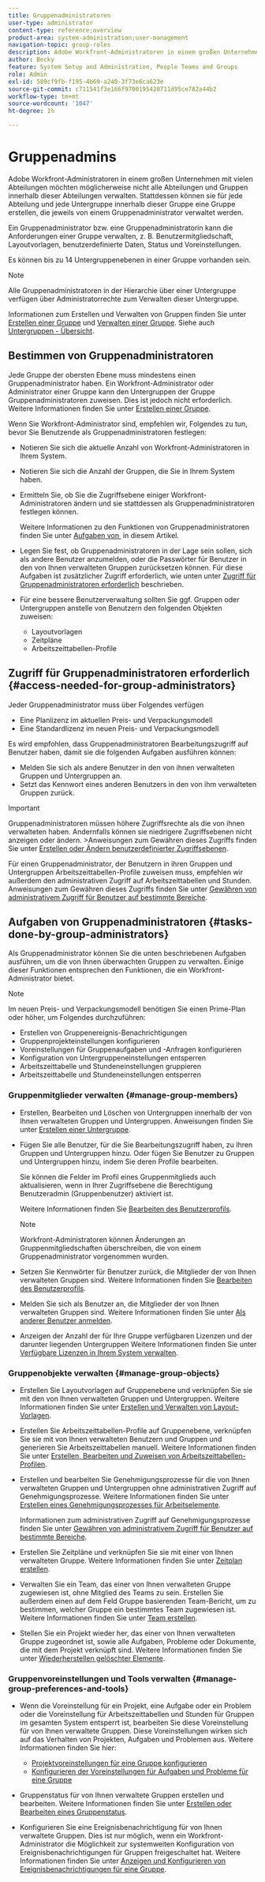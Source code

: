 ```yaml
---
title: Gruppenadministratoren
user-type: administrator
content-type: reference;overview
product-area: system-administration;user-management
navigation-topic: group-roles
description: Adobe Workfront-Administratoren in einem großen Unternehmen mit vielen Abteilungen möchten möglicherweise nicht alle Abteilungen und Gruppen innerhalb dieser Abteilungen verwalten. Stattdessen können sie für jede Abteilung und jede Untergruppe innerhalb dieser Gruppe eine Gruppe erstellen, die jeweils von einem Gruppenadministrator verwaltet werden.
author: Becky
feature: System Setup and Administration, People Teams and Groups
role: Admin
exl-id: 589cf9fb-f195-4b69-a240-3f73e6ca623e
source-git-commit: c711541f3e166f9700195420711d95ce782a44b2
workflow-type: tm+mt
source-wordcount: '1047'
ht-degree: 1%

---
```


# Gruppenadmins

<!-- Audited: 12/2023 -->

Adobe Workfront-Administratoren in einem großen Unternehmen mit vielen Abteilungen möchten möglicherweise nicht alle Abteilungen und Gruppen innerhalb dieser Abteilungen verwalten. Stattdessen können sie für jede Abteilung und jede Untergruppe innerhalb dieser Gruppe eine Gruppe erstellen, die jeweils von einem Gruppenadministrator verwaltet werden.

Ein Gruppenadministrator bzw. eine Gruppenadministratorin kann die Anforderungen einer Gruppe verwalten, z. B. Benutzermitgliedschaft, Layoutvorlagen, benutzerdefinierte Daten, Status und Voreinstellungen.

Es können bis zu 14 Untergruppenebenen in einer Gruppe vorhanden sein.

>[!NOTE]
>
>Alle Gruppenadministratoren in der Hierarchie über einer Untergruppe verfügen über Administratorrechte zum Verwalten dieser Untergruppe.

Informationen zum Erstellen und Verwalten von Gruppen finden Sie unter [Erstellen einer Gruppe](../../../administration-and-setup/manage-groups/create-and-manage-groups/create-a-group.md) und [Verwalten einer Gruppe](../../../administration-and-setup/manage-groups/create-and-manage-groups/manage-a-group.md). Siehe auch [Untergruppen - Übersicht](../../../administration-and-setup/manage-groups/groups-overview/subgroups.md).

## Bestimmen von Gruppenadministratoren

Jede Gruppe der obersten Ebene muss mindestens einen Gruppenadministrator haben. Ein Workfront-Administrator oder Administrator einer Gruppe kann den Untergruppen der Gruppe Gruppenadministratoren zuweisen. Dies ist jedoch nicht erforderlich. Weitere Informationen finden Sie unter [Erstellen einer Gruppe](../../../administration-and-setup/manage-groups/create-and-manage-groups/create-a-group.md).

Wenn Sie Workfront-Administrator sind, empfehlen wir, Folgendes zu tun, bevor Sie Benutzende als Gruppenadministratoren festlegen:

* Notieren Sie sich die aktuelle Anzahl von Workfront-Administratoren in Ihrem System.
* Notieren Sie sich die Anzahl der Gruppen, die Sie in Ihrem System haben.
* Ermitteln Sie, ob Sie die Zugriffsebene einiger Workfront-Administratoren ändern und sie stattdessen als Gruppenadministratoren festlegen können.

  Weitere Informationen zu den Funktionen von Gruppenadministratoren finden Sie unter [Aufgaben von &#x200B;](#tasks-done-by-group-administrators) in diesem Artikel.

* Legen Sie fest, ob Gruppenadministratoren in der Lage sein sollen, sich als andere Benutzer anzumelden, oder die Passwörter für Benutzer in den von Ihnen verwalteten Gruppen zurücksetzen können. Für diese Aufgaben ist zusätzlicher Zugriff erforderlich, wie unten unter [Zugriff für Gruppenadministratoren erforderlich](#access-needed-for-group-administrators) beschrieben.
* Für eine bessere Benutzerverwaltung sollten Sie ggf. Gruppen oder Untergruppen anstelle von Benutzern den folgenden Objekten zuweisen:

   * Layoutvorlagen
   * Zeitpläne
   * Arbeitszeittabellen-Profile

## Zugriff für Gruppenadministratoren erforderlich {#access-needed-for-group-administrators}

Jeder Gruppenadministrator muss über Folgendes verfügen

* Eine Planlizenz im aktuellen Preis- und Verpackungsmodell
* Eine Standardlizenz im neuen Preis- und Verpackungsmodell

Es wird empfohlen, dass Gruppenadministratoren Bearbeitungszugriff auf Benutzer haben, damit sie die folgenden Aufgaben ausführen können:

* Melden Sie sich als andere Benutzer in den von ihnen verwalteten Gruppen und Untergruppen an.
* Setzt das Kennwort eines anderen Benutzers in den von ihm verwalteten Gruppen zurück.

>[!IMPORTANT]
>
>Gruppenadministratoren müssen höhere Zugriffsrechte als die von ihnen verwalteten haben. Andernfalls können sie niedrigere Zugriffsebenen nicht anzeigen oder ändern.
>&#x200B;>Anweisungen zum Gewähren dieses Zugriffs finden Sie unter [Erstellen oder Ändern benutzerdefinierter Zugriffsebenen](../../../administration-and-setup/add-users/configure-and-grant-access/create-modify-access-levels.md).

Für einen Gruppenadministrator, der Benutzern in ihren Gruppen und Untergruppen Arbeitszeittabellen-Profile zuweisen muss, empfehlen wir außerdem den administrativen Zugriff auf Arbeitszeittabellen und Stunden. Anweisungen zum Gewähren dieses Zugriffs finden Sie unter [Gewähren von administrativem Zugriff für Benutzer auf bestimmte Bereiche](../../../administration-and-setup/add-users/configure-and-grant-access/grant-users-admin-access-certain-areas.md).

## Aufgaben von Gruppenadministratoren {#tasks-done-by-group-administrators}

Als Gruppenadministrator können Sie die unten beschriebenen Aufgaben ausführen, um die von Ihnen überwachten Gruppen zu verwalten. Einige dieser Funktionen entsprechen den Funktionen, die ein Workfront-Administrator bietet.

>[!NOTE]
>
>Im neuen Preis- und Verpackungsmodell benötigen Sie einen Prime-Plan oder höher, um Folgendes durchzuführen:
>
> * Erstellen von Gruppenereignis-Benachrichtigungen
> * Gruppenprojekteinstellungen konfigurieren
> * Voreinstellungen für Gruppenaufgaben und -Anfragen konfigurieren
> * Konfiguration von Untergruppeneinstellungen entsperren
> * Arbeitszeittabelle und Stundeneinstellungen gruppieren
> * Arbeitszeittabelle und Stundeneinstellungen entsperren

### Gruppenmitglieder verwalten {#manage-group-members}

* Erstellen, Bearbeiten und Löschen von Untergruppen innerhalb der von Ihnen verwalteten Gruppen und Untergruppen. Anweisungen finden Sie unter [Erstellen einer Untergruppe](../../../administration-and-setup/manage-groups/create-and-manage-subgroups/create-a-subgroup.md).
* Fügen Sie alle Benutzer, für die Sie Bearbeitungszugriff haben, zu Ihren Gruppen und Untergruppen hinzu. Oder fügen Sie Benutzer zu Gruppen und Untergruppen hinzu, indem Sie deren Profile bearbeiten.

  Sie können die Felder im Profil eines Gruppenmitglieds auch aktualisieren, wenn in Ihrer Zugriffsebene die Berechtigung Benutzeradmin (Gruppenbenutzer) aktiviert ist.

  Weitere Informationen finden Sie [Bearbeiten des Benutzerprofils](../../../administration-and-setup/add-users/create-and-manage-users/edit-a-users-profile.md).

  >[!NOTE]
  >
  >Workfront-Administratoren können Änderungen an Gruppenmitgliedschaften überschreiben, die von einem Gruppenadministrator vorgenommen wurden.

* Setzen Sie Kennwörter für Benutzer zurück, die Mitglieder der von Ihnen verwalteten Gruppen sind. Weitere Informationen finden Sie [Bearbeiten des Benutzerprofils](../../../administration-and-setup/add-users/create-and-manage-users/edit-a-users-profile.md).
* Melden Sie sich als Benutzer an, die Mitglieder der von Ihnen verwalteten Gruppen sind. Weitere Informationen finden Sie unter [Als anderer Benutzer anmelden](../../../administration-and-setup/add-users/create-and-manage-users/log-in-as-another-user.md).
* Anzeigen der Anzahl der für Ihre Gruppe verfügbaren Lizenzen und der darunter liegenden Untergruppen Weitere Informationen finden Sie unter [Verfügbare Lizenzen in Ihrem System verwalten](../../../administration-and-setup/get-started-wf-administration/manage-available-licenses-in-your-system.md).

### Gruppenobjekte verwalten {#manage-group-objects}

* Erstellen Sie Layoutvorlagen auf Gruppenebene und verknüpfen Sie sie mit den von Ihnen verwalteten Gruppen und Untergruppen. Weitere Informationen finden Sie unter [Erstellen und Verwalten von Layout-Vorlagen](../../../administration-and-setup/customize-workfront/use-layout-templates/create-and-manage-layout-templates.md).
* Erstellen Sie Arbeitszeittabellen-Profile auf Gruppenebene, verknüpfen Sie sie mit von Ihnen verwalteten Benutzern und Gruppen und generieren Sie Arbeitszeittabellen manuell. Weitere Informationen finden Sie unter [Erstellen, Bearbeiten und Zuweisen von Arbeitszeittabellen-Profilen](../../../timesheets/create-and-manage-timesheets/create-timesheet-profiles.md).
* Erstellen und bearbeiten Sie Genehmigungsprozesse für die von Ihnen verwalteten Gruppen und Untergruppen ohne administrativen Zugriff auf Genehmigungsprozesse. Weitere Informationen finden Sie unter [Erstellen eines Genehmigungsprozesses für Arbeitselemente](../../../administration-and-setup/customize-workfront/configure-approval-milestone-processes/create-approval-processes.md).

  Informationen zum administrativen Zugriff auf Genehmigungsprozesse finden Sie unter [Gewähren von administrativem Zugriff für Benutzer auf bestimmte Bereiche](../../../administration-and-setup/add-users/configure-and-grant-access/grant-users-admin-access-certain-areas.md).

* Erstellen Sie Zeitpläne und verknüpfen Sie sie mit einer von Ihnen verwalteten Gruppe. Weitere Informationen finden Sie unter [Zeitplan erstellen](../../../administration-and-setup/set-up-workfront/configure-timesheets-schedules/create-schedules.md).
* Verwalten Sie ein Team, das einer von Ihnen verwalteten Gruppe zugewiesen ist, ohne Mitglied des Teams zu sein. Erstellen Sie außerdem einen auf dem Feld Gruppe basierenden Team-Bericht, um zu bestimmen, welcher Gruppe ein bestimmtes Team zugewiesen ist. Weitere Informationen finden Sie unter [Team erstellen](../../../people-teams-and-groups/create-and-manage-teams/create-a-team.md).
* Stellen Sie ein Projekt wieder her, das einer von Ihnen verwalteten Gruppe zugeordnet ist, sowie alle Aufgaben, Probleme oder Dokumente, die mit dem Projekt verknüpft sind. Weitere Informationen finden Sie unter [Wiederherstellen gelöschter Elemente](../../../administration-and-setup/manage-workfront/manage-deleted-items/restore-deleted-items.md).

### Gruppenvoreinstellungen und Tools verwalten {#manage-group-preferences-and-tools}

* Wenn die Voreinstellung für ein Projekt, eine Aufgabe oder ein Problem oder die Voreinstellung für Arbeitszeittabellen und Stunden für Gruppen im gesamten System entsperrt ist, bearbeiten Sie diese Voreinstellung für von Ihnen verwaltete Gruppen. Diese Voreinstellungen wirken sich auf das Verhalten von Projekten, Aufgaben und Problemen aus. Weitere Informationen finden Sie hier:

   * [Projektvoreinstellungen für eine Gruppe konfigurieren](../../../administration-and-setup/manage-groups/create-and-manage-groups/configure-project-preferences-group.md)
   * [Konfigurieren der Voreinstellungen für Aufgaben und Probleme für eine Gruppe](../../../administration-and-setup/manage-groups/create-and-manage-groups/configure-task-issue-preferences-group.md)

* Gruppenstatus für von Ihnen verwaltete Gruppen erstellen und bearbeiten. Weitere Informationen finden Sie unter [Erstellen oder Bearbeiten eines Gruppenstatus](../../../administration-and-setup/manage-groups/manage-group-statuses/create-or-edit-a-group-status.md).
* Konfigurieren Sie eine Ereignisbenachrichtigung für von Ihnen verwaltete Gruppen. Dies ist nur möglich, wenn ein Workfront-Administrator die Möglichkeit zur systemweiten Konfiguration von Ereignisbenachrichtigungen für Gruppen freigeschaltet hat. Weitere Informationen finden Sie unter [Anzeigen und Konfigurieren von Ereignisbenachrichtigungen für eine Gruppe](../../../administration-and-setup/manage-groups/create-and-manage-groups/view-and-configure-event-notifications-group.md).
